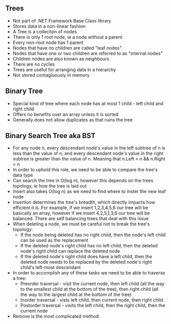 ﻿## Trees
- Not part of .NET Framework Base Class library
- Stores data in a non-linear fashion
- A Tree is a colleciton of nodes
- There is only 1 root node, ie a node without a parent
- Every non-root node has 1 parent
- Nodes that have no children are called "leaf nodes"
- Nodes that have one or two children are referred to as "internal nodes"
- Children nodes are also known as neighbours
- There are no cycles 
- Trees are useful for arranging data in a hierarchy
- Not stored contagiuously in memory

## Binary Tree
- Special kind of tree where each node has at most 1 child - left child and right child
- Offers no benefits over an array unless it is sorted
- Generally does not allow duplicates as that ruins the tree

## Binary Search Tree aka BST
- For any node n, every descendant node's value in the left subtree of n is less than the value of n, and every descendant node's value in the right subtree is greater than the value of n. Meaning that n.Left < n && n.Right > n
- In order to uphold this role, we need to be able to compare the tree's data type
- Can search the tree in O(log n), however this depends on the trees topology, ie how the tree is laid out
- Insert also takes O(log n) as we need to find where to inster the new leaf node
- Insertion determines the tree's breadth, which directly impacts how efficient it is. For example, if we insert 1,2,3,4,5,6 our tree will be basically an array, however if we insert 4,2,5,1,3,6 our tree will be balanced. There are self balancing trees that deal with this issue
- When deleting a node, we must be careful not to break the tree's topology:
    - If the node being deleted has no right child, then the node's left child can be used as the replacement
    - If the deleted node's right child has no left child, then the deleted node's right child can replace the deleted node
    - If the deleted node's right child does have a left child, then the deleted node needs to be replaced by the deleted node's right child's left-most descendant
- In order to accomplish any of these tasks we need to be able to traverse a tree:
    - Preorder traversal - visit the current node, then left child (all the way to the smallest child at the bottom of the tree), then right child (all the way to the largest child at the bottom of the tree)
    - Inorder traversal - vists left child, then current node, then right child
    - Postorder traversal - visits the left child, then the right child, then the current node
- Remove is the most complicated method